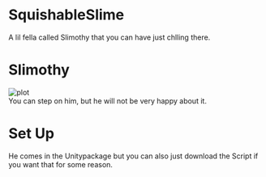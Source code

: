 # SquishableSlime

A lil fella called Slimothy that you can have just chlling there.  

# Slimothy  
![plot](https://github.com/PhiBeee/SquishableSlime/blob/main/VRChat_Y23dwwSvBV.gif)  
You can step on him, but he will not be very happy about it.  

# Set Up
He comes in the Unitypackage but you can also just download the Script if you want that for some reason.
